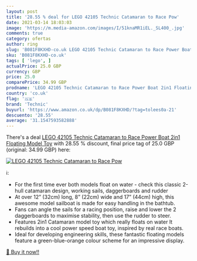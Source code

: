 ```yaml
---
layout: post
title: '28.55 % deal for LEGO 42105 Technic Catamaran to Race Pow'
date: 2021-03-14 18:03:03
image: 'https://m.media-amazon.com/images/I/51knaMR1iEL._SL400_.jpg'
comments: true
category: ofertas
author: ring
slug: 'B081F8KXHD-co.uk LEGO 42105 Technic Catamaran to Race Power Boat 2in1...'
sku: 'B081F8KXHD-co.uk'
tags: [ 'lego', ]
actualPrice: 25.0 GBP
currency: GBP
price: 25.0
comparePrice: 34.99 GBP
prodname: 'LEGO 42105 Technic Catamaran to Race Power Boat 2in1 Floating Model Toy'
country: 'co.uk'
flag: '🇬🇧'
brand: 'Technic'
buyurl: 'https://www.amazon.co.uk/dp/B081F8KXHD/?tag=tolees0a-21'
descuento: '28.55'
average: '31.1547593582888'
---
```


There's a deal [LEGO 42105 Technic Catamaran to Race Power Boat 2in1 Floating Model Toy](https://www.amazon.co.uk/dp/B081F8KXHD/?tag=tolees0a-21)  with  28.55 % discount, final price tag of  25.0 GBP (original: 34.99 GBP) here:

[![LEGO 42105 Technic Catamaran to Race Pow](https://m.media-amazon.com/images/I/51knaMR1iEL._SL400_.jpg)](https://www.amazon.co.uk/dp/B081F8KXHD/?tag=tolees0a-21)

ℹ️:

- For the first time ever both models float on water - check this classic 2-hull catamaran design, working sails, daggerboards and rudder
- At over 12” (32cm) long, 8” (22cm) wide and 17” (44cm) high, this awesome model sailboat is made for easy handling in the bathtub.
- Fans can angle the sails for a racing position, raise and lower the 2 daggerboards to maximise stability, then use the rudder to steer.
- Features 2in1 Catamaran model toy which really floats on water It rebuilds into a cool power speed boat toy, inspired by real race boats.
- Ideal for developing engineering skills, these fantastic floating models feature a green-blue-orange colour scheme for an impressive display.

[🛒 Buy it now!!](https://www.amazon.co.uk/dp/B081F8KXHD/?tag=tolees0a-21)
